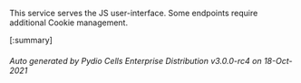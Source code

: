 






This service serves the JS user-interface. Some endpoints require additional Cookie management.

[:summary]

###### Auto generated by Pydio Cells Enterprise Distribution v3.0.0-rc4 on 18-Oct-2021
